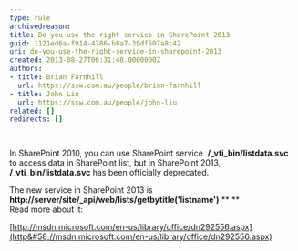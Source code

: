 ```yaml
---
type: rule
archivedreason: 
title: Do you use the right service in SharePoint 2013
guid: 1121ed6a-f914-4786-b8a7-39df507a8c42
uri: do-you-use-the-right-service-in-sharepoint-2013
created: 2013-08-27T06:31:48.0000000Z
authors:
- title: Brian Farnhill
  url: https://ssw.com.au/people/brian-farnhill
- title: John Liu
  url: https://ssw.com.au/people/john-liu
related: []
redirects: []

---
```


In SharePoint 2010, you can use SharePoint service  **/\_vti\_bin/listdata.svc** to access data in SharePoint list, but in SharePoint 2013,  **/\_vti\_bin/listdata.svc** has been officially deprecated.



<!--endintro-->
 The new service in SharePoint 2013 is  **http://server/site/\_api/web/lists/getbytitle('listname')** 
 **
**  
Read more about it: 

[http://msdn.microsoft.com/en-us/library/office/dn292556.aspx](http&#58;//msdn.microsoft.com/en-us/library/office/dn292556.aspx)
